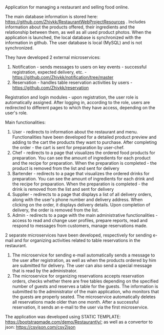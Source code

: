 Application for managing a restaurant and selling food online.

The main database information is stored here: https://github.com/Zhivkk/RestaurantWebProjectResources . Includes information about the products offered, their ingredients and the relationship between them, as well as all used product photos. When the application is launched, the local database is synchronized with the information in github. The user database is local (MySQL) and is not synchronized.

They have developed 2 external microservices:
1. Notification - sends messages to users on key events - successful registration, expected delivery, etc. - https://github.com/Zhivkk/notification/tree/master
2. Reservation - handles table reservation activities by users - https://github.com/Zhivkk/reservation

Registration and login modules - upon registration, the user role is automatically assigned. After logging in, according to the role, users are redirected to different pages to which they have access, depending on the user's role.

Main functionalities:

1. User - redirects to information about the restaurant and menu. Functionalities have been developed for a detailed product preview and adding to the cart the products they want to purchase. After completing the order - the cart is sent for preparation by user-chef.
2. Chef - redirects to a page that visualizes the ordered food products for preparation. You can see the amount of ingredients for each product and the recipe for preparation. When the preparation is completed - the product is removed from the list and sent for delivery
3. Bartender - redirects to a page that visualizes the ordered drinks for preparation. You can see the amount of ingredients for each drink and the recipe for preparation. When the preparation is completed - the drink is removed from the list and sent for delivery
4. Supplier - redirects to a page that displays a list of all delivery orders, along with the user's phone number and delivery address. When clicking on the order, it displays delivery details. Upon completion of delivery, the order is removed from the list.
5. Admin - redirects to a page with the main administrative functionalities - access to read and change user profiles, prepare reports, read and respond to messages from customers, manage reservations made.

2 separate microservices have been developed, respectively for sending e-mail and for organizing activities related to table reservations in the restaurant.
1. The microservice for sending e-mail automatically sends a message to the user after registration, as well as when the products ordered by him are submitted for delivery. The user can also send a special message that is read by the administrator.
2. The microservice for organizing reservations accepts reservation orders, checks whether there are free tables depending on the specified number of guests and reserves a table for the guests. The information is submitted to the administrator of the main application, who monitors that the guests are properly seated. The microservice automatically deletes all reservations made older than one month. After a successful reservation, it sends an e-mail to the user via the first microservice.

The application was developed using STATIC TEMPLATE: https://bootstrapmade.com/demo/Restaurantly/; as well as a convertor to json: https://csvjson.com/csv2json
